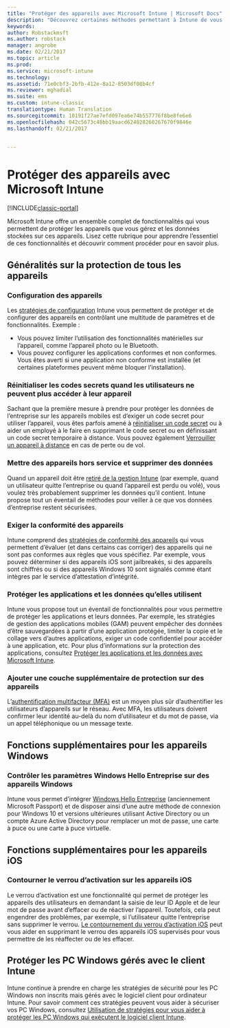 ```yaml
---
title: "Protéger des appareils avec Microsoft Intune | Microsoft Docs"
description: "Découvrez certaines méthodes permettant à Intune de vous aider à protéger vos appareils contre les accès non autorisés et d’autres menaces."
keywords: 
author: Robstackmsft
ms.author: robstack
manager: angrobe
ms.date: 02/21/2017
ms.topic: article
ms.prod: 
ms.service: microsoft-intune
ms.technology: 
ms.assetid: 71e0cbf3-2bfb-412e-8a12-8503df08b4cf
ms.reviewer: mghadial
ms.suite: ems
ms.custom: intune-classic
translationtype: Human Translation
ms.sourcegitcommit: 10191f27ae7efd097ea6e74b557776f8be8fe6e6
ms.openlocfilehash: 042c5673c48bb19aacd624028260267670f9846e
ms.lasthandoff: 02/21/2017


---
```


# <a name="protect-devices-with-microsoft-intune"></a>Protéger des appareils avec Microsoft Intune

[!INCLUDE[classic-portal](../includes/classic-portal.md)]

Microsoft Intune offre un ensemble complet de fonctionnalités qui vous permettent de protéger les appareils que vous gérez et les données stockées sur ces appareils. Lisez cette rubrique pour apprendre l’essentiel de ces fonctionnalités et découvrir comment procéder pour en savoir plus.

## <a name="general-ways-to-protect-all-devices"></a>Généralités sur la protection de tous les appareils

### <a name="device-configuration"></a>Configuration des appareils
Les [stratégies de configuration](manage-settings-and-features-on-your-devices-with-microsoft-intune-policies.md) Intune vous permettent de protéger et de configurer des appareils en contrôlant une multitude de paramètres et de fonctionnalités. Exemple :
- Vous pouvez limiter l’utilisation des fonctionnalités matérielles sur l’appareil, comme l’appareil photo ou le Bluetooth.
- Vous pouvez configurer les applications conformes et non conformes. Vous êtes averti si une application non conforme est installée (et certaines plateformes peuvent même bloquer l’installation).

### <a name="reset-passcodes-when-users-are-locked-out-of-their-devices"></a>Réinitialiser les codes secrets quand les utilisateurs ne peuvent plus accéder à leur appareil
Sachant que la première mesure à prendre pour protéger les données de l’entreprise sur les appareils mobiles est d’exiger un code secret pour utiliser l’appareil, vous êtes parfois amené à [réinitialiser un code secret](use-remote-lock-and-passcode-reset-in-microsoft-intune.md) ou à aider un employé à le faire en supprimant le code secret ou en définissant un code secret temporaire à distance. Vous pouvez également [Verrouiller un appareil à distance](use-remote-lock-and-passcode-reset-in-microsoft-intune.md) en cas de perte ou de vol.

### <a name="retire-devices-and-remove-data"></a>Mettre des appareils hors service et supprimer des données
Quand un appareil doit être [retiré de la gestion Intune](retire-devices-from-microsoft-intune-management.md) (par exemple, quand un utilisateur quitte l’entreprise ou quand l’appareil est perdu ou volé), vous voulez très probablement supprimer les données qu’il contient. Intune propose tout un éventail de méthodes pour veiller à ce que vos données d’entreprise restent sécurisées.

### <a name="require-devices-to-be-compliant"></a>Exiger la conformité des appareils
Intune comprend des [stratégies de conformité des appareils](introduction-to-device-compliance-policies-in-microsoft-intune.md) qui vous permettent d’évaluer (et dans certains cas corriger) des appareils qui ne sont pas conformes aux règles que vous spécifiez. Par exemple, vous pouvez déterminer si des appareils iOS sont jailbreakés, si des appareils sont chiffrés ou si des appareils Windows 10 sont signalés comme étant intègres par le service d’attestation d’intégrité.

### <a name="protect-apps-and-the-data-they-use"></a>Protéger les applications et les données qu’elles utilisent
Intune vous propose tout un éventail de fonctionnalités pour vous permettre de protéger les applications et leurs données. Par exemple, les stratégies de gestion des applications mobiles (GAM) peuvent empêcher des données d’être sauvegardées à partir d’une application protégée, limiter la copie et le collage vers d’autres applications, exiger un code confidentiel pour accéder à une application, etc. Pour plus d’informations sur la protection des applications, consultez [Protéger les applications et les données avec Microsoft Intune](protect-apps-and-data-with-microsoft-intune.md).

### <a name="add-an-additional-layer-of-protection-to-devices"></a>Ajouter une couche supplémentaire de protection sur des appareils
L’[authentification multifacteur (MFA)](multi-factor-authentication-azure-active-directory.md) est un moyen plus sûr d’authentifier les utilisateurs d’appareils sur le réseau.  Avec MFA, les utilisateurs doivent confirmer leur identité au-delà du nom d’utilisateur et du mot de passe, via un appel téléphonique ou un message texte.

## <a name="further-capabilities-for-windows-devices"></a>Fonctions supplémentaires pour les appareils Windows

### <a name="control-windows-hello-for-business-settings-on-windows-devices"></a>Contrôler les paramètres Windows Hello Entreprise sur des appareils Windows
Intune vous permet d’intégrer [Windows Hello Entreprise](control-microsoft-passport-settings-on-devices-with-microsoft-intune.md) (anciennement Microsoft Passport) et de disposer ainsi d’une autre méthode de connexion pour Windows 10 et versions ultérieures utilisant Active Directory ou un compte Azure Active Directory pour remplacer un mot de passe, une carte à puce ou une carte à puce virtuelle.

## <a name="further-capabilities-for-ios-devices"></a>Fonctions supplémentaires pour les appareils iOS

### <a name="bypass-activation-lock-on-ios-devices"></a>Contourner le verrou d’activation sur les appareils iOS
Le verrou d’activation est une fonctionnalité qui permet de protéger les appareils des utilisateurs en demandant la saisie de leur ID Apple et de leur mot de passe avant d’effacer ou de réactiver l’appareil. Toutefois, cela peut engendrer des problèmes, par exemple, si l’utilisateur quitte l’entreprise sans supprimer le verrou. [Le contournement du verrou d’activation iOS](help-protect-ios-devices-with-activation-lock-bypass-for-microsoft-intune.md) peut vous aider en supprimant le verrou des appareils iOS supervisés pour vous permettre de les réaffecter ou de les effacer.



## <a name="protect-windows-pcs-managed-with-the-intune-client"></a>Protéger les PC Windows gérés avec le client Intune
Intune continue à prendre en charge les stratégies de sécurité pour les PC Windows non inscrits mais gérés avec le logiciel client pour ordinateur Intune. Pour savoir comment ces stratégies peuvent vous aider à sécuriser vos PC Windows, consultez [Utilisation de stratégies pour vous aider à protéger les PC Windows qui exécutent le logiciel client Intune](policies-to-protect-windows-pcs-in-microsoft-intune.md).


